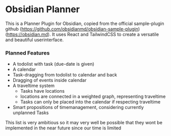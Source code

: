 # Obsidian Planner

This is a Planner Plugin for Obsidian, copied from the official sample-plugin github (https://github.com/obsidianmd/obsidian-sample-plugin) (https://obsidian.md).
It uses React and TailwindCSS to create a versatile and beautiful userinterface.

### Planned Features
- A todolist with task (due-date is given)
- A calendar
- Task-dragging from todolist to calendar and back
- Dragging of events inside calendar
- A traveltime system
  - Tasks have locations
  - locations are connected in a weighted graph, representing traveltime
  - Tasks can only be placed into the calendar if respecting traveltime
- Smart propositions of timemanagement, considering currently unplanned Tasks

This list is very ambitious so it may very well be possible that they wont be implemented in the near future since our time is limited 